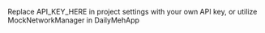 Replace API_KEY_HERE in project settings with your own API key, or utilize MockNetworkManager in DailyMehApp
